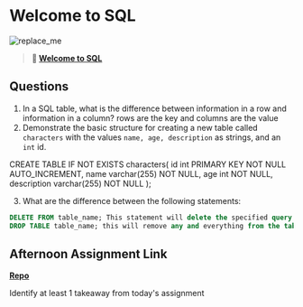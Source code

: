 # Welcome to SQL

![replace_me](https://codeworks.blob.core.windows.net/public/assets/img/illustrations/placeholder.svg)

> **📖 [Welcome to SQL](https://codeworksacademy.com/fs-student-guide/resources/wk11/01-MySQL-GettingStarted)**

## Questions

1. In a SQL table, what is the difference between information in a row and information in a column?
rows are the key and columns are the value
2. Demonstrate the basic structure for creating a new table called `characters` with the values `name, age, description` as strings, and an `int` id.

CREATE TABLE IF NOT EXISTS characters(
  id int PRIMARY KEY NOT NULL AUTO_INCREMENT,
  name varchar(255) NOT NULL,
  age int NOT NULL,
  description varchar(255) NOT NULL
);

3. What are the difference between the following statements: 
```sql
DELETE FROM table_name; This statement will delete the specified query from the table
DROP TABLE table_name; this will remove any and everything from the table
```

## Afternoon Assignment Link

**[Repo](https://github.com/daniel-le97/allSpice)**

Identify at least 1 takeaway from today's assignment
